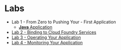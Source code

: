 # Labs
* Lab 1 - From Zero to Pushing Your - First Application
  * [**Java** Application](./lab1/README.md)
* [Lab 2 - Binding to Cloud Foundry Services](./lab2/README.md)
* [Lab 3 - Operating Your Application](./lab3/README.md)
* [Lab 4 - Monitoring Your Application](./lab4/README.md)